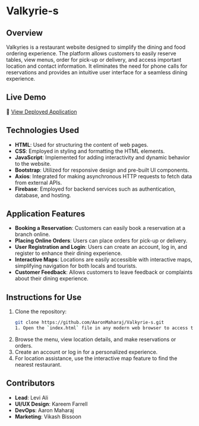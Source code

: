 # Valkyrie-s  

## Overview  
Valkyries is a restaurant website designed to simplify the dining and food ordering experience. The platform allows customers to easily reserve tables, view menus, order for pick-up or delivery, and access important location and contact information. It eliminates the need for phone calls for reservations and provides an intuitive user interface for a seamless dining experience.

## Live Demo  
🔗 [View Deployed Application](https://valkyrie-s.web.app/)

## Technologies Used  
- **HTML**: Used for structuring the content of web pages.  
- **CSS**: Employed in styling and formatting the HTML elements.  
- **JavaScript**: Implemented for adding interactivity and dynamic behavior to the website.  
- **Bootstrap**: Utilized for responsive design and pre-built UI components.  
- **Axios**: Integrated for making asynchronous HTTP requests to fetch data from external APIs.  
- **Firebase**: Employed for backend services such as authentication, database, and hosting.  

## Application Features  
- **Booking a Reservation**: Customers can easily book a reservation at a branch online.  
- **Placing Online Orders**: Users can place orders for pick-up or delivery.  
- **User Registration and Login**: Users can create an account, log in, and register to enhance their dining experience.  
- **Interactive Maps**: Locations are easily accessible with interactive maps, simplifying navigation for both locals and tourists.  
- **Customer Feedback**: Allows customers to leave feedback or complaints about their dining experience.

## Instructions for Use  
1. Clone the repository:  
   ```bash
   git clone https://github.com/AaronMaharaj/Valkyrie-s.git
   1. Open the `index.html` file in any modern web browser to access the application.
2. Browse the menu, view location details, and make reservations or orders.
3. Create an account or log in for a personalized experience.
4. For location assistance, use the interactive map feature to find the nearest restaurant.

## Contributors
- **Lead**: Levi Ali  
- **UI/UX Design**: Kareem Farrell  
- **DevOps**: Aaron Maharaj  
- **Marketing**: Vikash Bissoon


